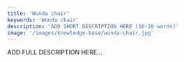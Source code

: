 ```yaml
---
title: 'Wunda chair'
keywords: 'Wunda chair'
description: 'ADD SHORT DESCRIPTION HERE (10-20 words)'
image: '/images/knowledge-base/wunda-chair.jpg'
---
```

ADD FULL DESCRIPTION HERE...
